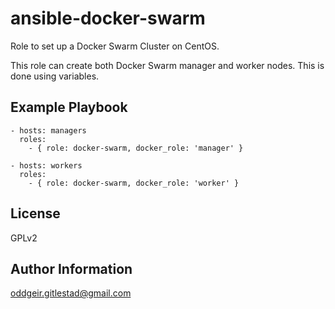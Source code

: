 ansible-docker-swarm
====================

Role to set up a Docker Swarm Cluster on CentOS.

This role can create both Docker Swarm manager and worker nodes.
This is done using variables.

Example Playbook
-------------------------

    - hosts: managers
      roles:
        - { role: docker-swarm, docker_role: 'manager' }

    - hosts: workers
      roles:
        - { role: docker-swarm, docker_role: 'worker' }

License
-------

GPLv2

Author Information
------------------

oddgeir.gitlestad@gmail.com
